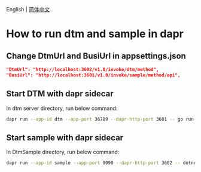 English | [简体中文](./RunOnDapr-cn.md)

# How to run dtm and sample in dapr

## Change DtmUrl and BusiUrl in appsettings.json

```json
"DtmUrl": "http://localhost:3602/v1.0/invoke/dtm/method",
"BusiUrl": "http://localhost:3601/v1.0/invoke/sample/method/api",
```

## Start DTM with dapr sidecar

In dtm server directory, run below command:

```bash
dapr run --app-id dtm --app-port 36789 --dapr-http-port 3601 -- go run main.go
```

## Start sample with dapr sidecar

In DtmSample directory, run below command:

```bash
dapr run --app-id sample --app-port 9090 --dapr-http-port 3602 -- dotnet run
```